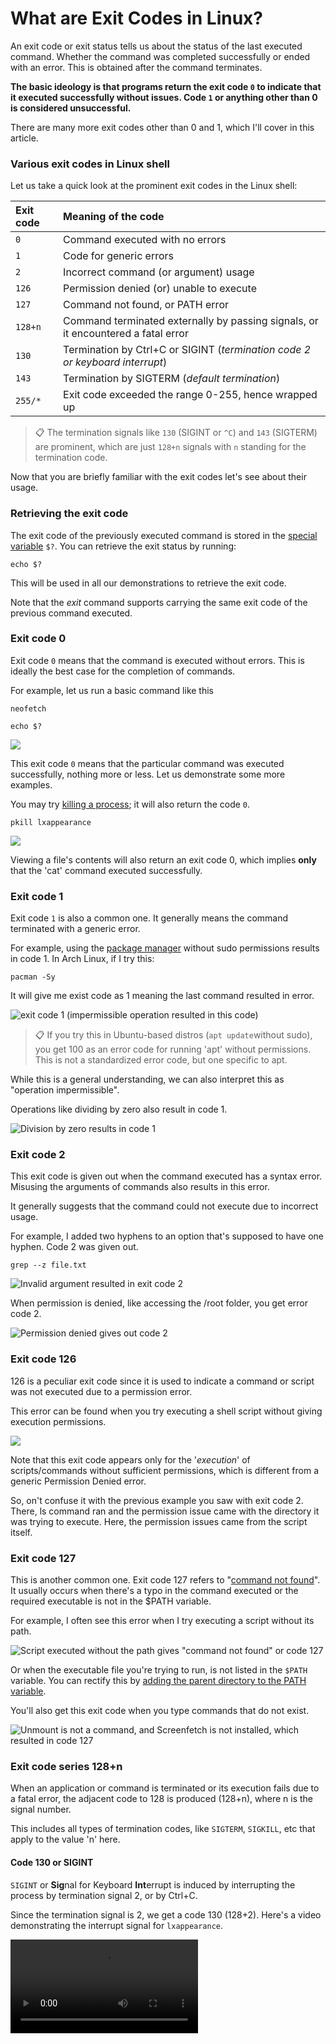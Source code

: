 [#]: subject: "What are Exit Codes in Linux?"
[#]: via: "https://itsfoss.com/linux-exit-codes/"
[#]: author: "Pranav Krishna https://itsfoss.com/author/pranav/"
[#]: collector: "lkxed"
[#]: translator: "lxbwolf"
[#]: reviewer: " "
[#]: publisher: " "
[#]: url: " "

What are Exit Codes in Linux?
======

An exit code or exit status tells us about the status of the last executed command. Whether the command was completed successfully or ended with an error. This is obtained after the command terminates.

**The basic ideology is that programs return the exit code `0` to indicate that it executed successfully without issues. Code `1` or anything other than 0 is considered unsuccessful.**

There are many more exit codes other than 0 and 1, which I'll cover in this article.

### Various exit codes in Linux shell

Let us take a quick look at the prominent exit codes in the Linux shell:

| Exit code | Meaning of the code |
| :- | :- |
| `0` | Command executed with no errors |
| `1` | Code for generic errors |
| `2` | Incorrect command (or argument) usage |
| `126` | Permission denied (or) unable to execute |
| `127` | Command not found, or PATH error |
| `128+n` | Command terminated externally by passing signals, or it encountered a fatal error |
| `130` | Termination by Ctrl+C or SIGINT (_termination code 2 or keyboard interrupt_) |
| `143` | Termination by SIGTERM (_default termination_) |
| `255/*` | Exit code exceeded the range 0-255, hence wrapped up |

> 📋 The termination signals like `130` (SIGINT or `^C`) and `143` (SIGTERM) are prominent, which are just `128+n` signals with `n` standing for the termination code.

Now that you are briefly familiar with the exit codes let's see about their usage.

### Retrieving the exit code

The exit code of the previously executed command is stored in the [special variable][1] `$?`. You can retrieve the exit status by running:

```
echo $?
```

This will be used in all our demonstrations to retrieve the exit code.

Note that the _exit_ command supports carrying the same exit code of the previous command executed.

### Exit code 0

Exit code `0` means that the command is executed without errors. This is ideally the best case for the completion of commands.

For example, let us run a basic command like this

```
neofetch 

echo $?
```

![][2]

This exit code `0` means that the particular command was executed successfully, nothing more or less. Let us demonstrate some more examples.

You may try [killing a process][3]; it will also return the code `0`.

```
pkill lxappearance
```

![][4]

Viewing a file's contents will also return an exit code 0, which implies **only** that the 'cat' command executed successfully.

### Exit code 1

Exit code `1` is also a common one. It generally means the command terminated with a generic error.

For example, using the [package manager][5] without sudo permissions results in code 1. In Arch Linux, if I try this:

```
pacman -Sy
```

It will give me exist code as 1 meaning the last command resulted in error.

![exit code 1 (impermissible operation resulted in this code)][6]

> 📋 If you try this in Ubuntu-based distros (`apt update`without sudo), you get 100 as an error code for running 'apt' without permissions. This is not a standardized error code, but one specific to apt.

While this is a general understanding, we can also interpret this as "operation impermissible".

Operations like dividing by zero also result in code 1.

![Division by zero results in code 1][7]

### Exit code 2

This exit code is given out when the command executed has a syntax error. Misusing the arguments of commands also results in this error.

It generally suggests that the command could not execute due to incorrect usage.

For example, I added two hyphens to an option that's supposed to have one hyphen. Code 2 was given out.

```
grep --z file.txt
```

![Invalid argument resulted in exit code 2][8]

When permission is denied, like accessing the /root folder, you get error code 2.

![Permission denied gives out code 2][9]

### Exit code 126

126 is a peculiar exit code since it is used to indicate a command or script was not executed due to a permission error.

This error can be found when you try executing a shell script without giving execution permissions.

![][10]

Note that this exit code appears only for the '_execution_' of scripts/commands without sufficient permissions, which is different from a generic Permission Denied error.

So, on't confuse it with the previous example you saw with exit code 2. There, ls command ran and the permission issue came with the directory it was trying to execute. Here, the permission issues came from the script itself.

### Exit code 127

This is another common one. Exit code 127 refers to "[command not found][11]". It usually occurs when there's a typo in the command executed or the required executable is not in the $PATH variable.

For example, I often see this error when I try executing a script without its path.

![Script executed without the path gives "command not found" or code 127][12]

Or when the executable file you're trying to run, is not listed in the `$PATH` variable. You can rectify this by [adding the parent directory to the PATH variable][13].

You'll also get this exit code when you type commands that do not exist.

![Unmount is not a command, and Screenfetch is not installed, which resulted in code 127][14]

### Exit code series 128+n

When an application or command is terminated or its execution fails due to a fatal error, the adjacent code to 128 is produced (128+n), where n is the signal number.

This includes all types of termination codes, like `SIGTERM`, `SIGKILL`, etc that apply to the value 'n' here.

#### Code 130 or SIGINT

`SIGINT` or **Sig**nal for Keyboard **Int**errupt is induced by interrupting the process by termination signal 2, or by Ctrl+C.

Since the termination signal is 2, we get a code 130 (128+2). Here's a video demonstrating the interrupt signal for `lxappearance`.

<video src="https:/itsfoss.com/content/media/2023/06/exit_code_128-n-SIGINT-_compressed.mp4">

#### Code 137 or SIGKILL

The `SIGKILL` termination **sig**nal that **kill**s the process instantly has a termination signal 9. This is the last method one should use while terminating an application.

The exit code thrown is 137 since the termination signal is 9 (128+9).

<video src="https://itsfoss.com/content/media/2023/06/exit_code_128-n-SIGKILL-_compressed.mp4">

#### Code 143 or SIGTERM

`SIGTERM` or **Sig**nal to **Term**inate is the default behavior when a process is killed without specifying arguments.

The termination code for SIGTERM is 15, hence this signal gets an exit code of 143 (128+15).

<video src="https://itsfoss.com/content/media/2023/06/exit_code_128-n-SIGTERM-_compressed-1.mp4">

There are other termination signals that you may not have known before; they too have their own exit codes similar to these. You can check them out here:

> 📋 Note that these signals may not appear if terminated from the same session from which the process was started. If you're reproducing these, terminate from a different shell.On a personal note, signal 128 was impossible to reproduce.

### What if the code exceeds 255?

Recent versions of Bash retain the original exit code value even beyond 255, but generally, if the code exceeds 255, then it is wrapped up.

That is, code 256 becomes '0', 257 becomes '1', 383 becomes '127', and so on and so forth. To ensure better compatibility, keep the exit codes between 0 and 255.

### Wrapping up

I hope you learned something about the exit codes in the Linux shell. Using them can come in handy for troubleshooting various issues.

If you are using these codes in a shell script, make sure you understand the meaning of each code in order to make it easier for troubleshooting.

In case you need a reference, check out the Bash series here:

That's all about the article. Feel free to let me know in the comments section if I have missed anything.

--------------------------------------------------------------------------------

via: https://itsfoss.com/linux-exit-codes/

作者：[Pranav Krishna][a]
选题：[lkxed][b]
译者：[译者ID](https://github.com/译者ID)
校对：[校对者ID](https://github.com/校对者ID)

本文由 [LCTT](https://github.com/LCTT/TranslateProject) 原创编译，[Linux中国](https://linux.cn/) 荣誉推出

[a]: https://itsfoss.com/author/pranav/
[b]: https://github.com/lkxed/
[1]: https://linuxhandbook.com:443/bash-special-variables/
[2]: https://itsfoss.com/content/images/2023/06/exit_code_0.png
[3]: https://itsfoss.com/how-to-find-the-process-id-of-a-program-and-kill-it-quick-tip/
[4]: https://itsfoss.com/content/images/2023/06/exit_code_0.gif
[5]: https://itsfoss.com/package-manager/
[6]: https://itsfoss.com/content/images/2023/06/exit_code_1.png
[7]: https://itsfoss.com/content/images/2023/06/exit_code_1-division_by_0-.png
[8]: https://itsfoss.com/content/images/2023/06/exit_status_2-misusing_arguments--1.png
[9]: https://itsfoss.com/content/images/2023/06/exit_code_2-permission_denied-.png
[10]: https://itsfoss.com/content/images/2023/06/exit_code_126.png
[11]: https://itsfoss.com/bash-command-not-found/
[12]: https://itsfoss.com/content/images/2023/06/exit_code_127.png
[13]: https://itsfoss.com/add-directory-to-path-linux/
[14]: https://itsfoss.com/content/images/2023/06/exit_code_127-command_not_found--1.png
[def]: ttps://itsfoss.com/content/media/2023/06/exit_code_128-n-SIGINT-_compressed.mp
